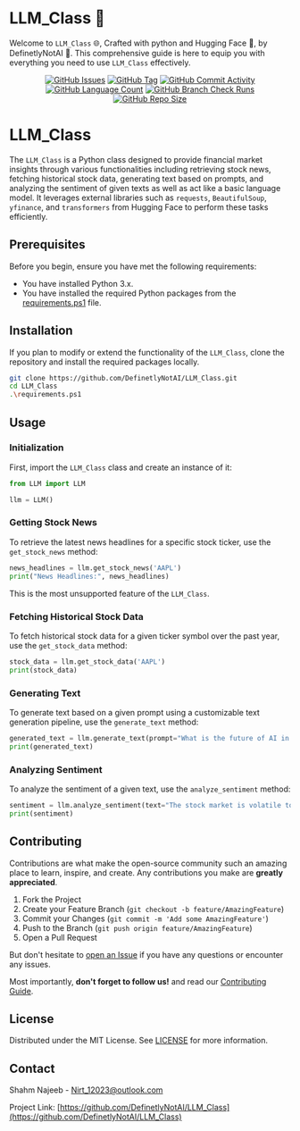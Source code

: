 # LLM_Class 📎

Welcome to `LLM_Class` 🌐,
Crafted with python and Hugging Face 🐍, by DefinetlyNotAI 🤗.
This comprehensive guide is here to equip you with everything you need to use `LLM_Class` effectively.

<div align="center">
    <a href="https://github.com/DefinetlyNotAI/LLM_Class/issues"><img src="https://img.shields.io/github/issues/DefinetlyNotAI/LLM_Class" alt="GitHub Issues"></a>
    <a href="https://github.com/DefinetlyNotAI/LLM_Class/tags"><img src="https://img.shields.io/github/v/tag/DefinetlyNotAI/LLM_Class" alt="GitHub Tag"></a>
    <a href="https://github.com/DefinetlyNotAI/LLM_Class/graphs/commit-activity"><img src="https://img.shields.io/github/commit-activity/t/DefinetlyNotAI/LLM_Class" alt="GitHub Commit Activity"></a>
    <a href="https://github.com/DefinetlyNotAI/LLM_Class/languages"><img src="https://img.shields.io/github/languages/count/DefinetlyNotAI/LLM_Class" alt="GitHub Language Count"></a>
    <a href="https://github.com/DefinetlyNotAI/LLM_Class/actions"><img src="https://img.shields.io/github/check-runs/DefinetlyNotAI/LLM_Class/main" alt="GitHub Branch Check Runs"></a>
    <a href="https://github.com/DefinetlyNotAI/LLM_Class"><img src="https://img.shields.io/github/repo-size/DefinetlyNotAI/LLM_Class" alt="GitHub Repo Size"></a>
</div>

# LLM_Class

The `LLM_Class` is a Python class designed to provide financial market insights through
various functionalities including retrieving stock news,
fetching historical stock data, generating text based on prompts,
and analyzing the sentiment of given texts as well as act like a basic language model.
It leverages external libraries such as `requests`, `BeautifulSoup`, `yfinance`, and `transformers` 
from Hugging Face to perform these tasks efficiently.

## Prerequisites

Before you begin, ensure you have met the following requirements:

- You have installed Python 3.x.
- You have installed the required Python packages from the [requirements.ps1](requirements.ps1) file.


## Installation

If you plan to modify or extend the functionality of the `LLM_Class`, clone the repository and install the required packages locally.

```bash
git clone https://github.com/DefinetlyNotAI/LLM_Class.git
cd LLM_Class
.\requirements.ps1
```

## Usage

### Initialization

First, import the `LLM_Class` class and create an instance of it:

```python
from LLM import LLM

llm = LLM()
```

### Getting Stock News

To retrieve the latest news headlines for a specific stock ticker, use the `get_stock_news` method:

```python
news_headlines = llm.get_stock_news('AAPL')
print("News Headlines:", news_headlines)
```

This is the most unsupported feature of the `LLM_Class`.

### Fetching Historical Stock Data

To fetch historical stock data for a given ticker symbol over the past year, use the `get_stock_data` method:

```python
stock_data = llm.get_stock_data('AAPL')
print(stock_data)
```

### Generating Text

To generate text based on a given prompt using a customizable text generation pipeline, 
use the `generate_text` method:

```python
generated_text = llm.generate_text(prompt="What is the future of AI in finance?")
print(generated_text)
```

### Analyzing Sentiment

To analyze the sentiment of a given text, use the `analyze_sentiment` method:

```python
sentiment = llm.analyze_sentiment(text="The stock market is volatile today.")
print(sentiment)
```

## Contributing

Contributions are what make the open-source community such an amazing place to learn,
inspire, and create. Any contributions you make are **greatly appreciated**.

1. Fork the Project
2. Create your Feature Branch (`git checkout -b feature/AmazingFeature`)
3. Commit your Changes (`git commit -m 'Add some AmazingFeature'`)
4. Push to the Branch (`git push origin feature/AmazingFeature`)
5. Open a Pull Request

But don't hesitate to [open an Issue](https://github.com/DefinetlyNotAI/LLM_Class/issues) 
if you have any questions or encounter any issues.

Most importantly, **don't forget to follow us!** and read our [Contributing Guide](CONTRIBUTING.md).

## License

Distributed under the MIT License. See [LICENSE](LICENSE) for more information.

## Contact

Shahm Najeeb - Nirt_12023@outlook.com

Project Link: [https://github.com/DefinetlyNotAI/LLM_Class](https://github.com/DefinetlyNotAI/LLM_Class)
